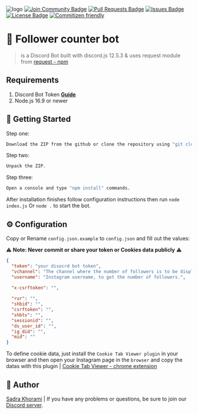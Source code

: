 ![logo](https://cdn.discordapp.com/attachments/793854885296603168/981103558617350204/bg.png)
<a href="https://discord.gg/dWjWdSkTth"><img src="https://img.shields.io/discord/981104086462103552.svg?style=flat&label=Join%20Community&color=7289DA" alt="Join Community Badge"/></a>
<a href="https://github.com/abhisheknaiidu/awesome-github-profile-readme/pulls"><img src="https://img.shields.io/github/issues-pr/abhisheknaiidu/awesome-github-profile-readme" alt="Pull Requests Badge"/></a>
<a href="https://github.com/abhisheknaiidu/awesome-github-profile-readme/issues"><img src="https://img.shields.io/github/issues/abhisheknaiidu/awesome-github-profile-readme" alt="Issues Badge"/></a>
<a href="https://github.com/abhisheknaiidu/awesome-github-profile-readme/blob/master/LICENSE"><img src="https://img.shields.io/github/license/abhisheknaiidu/awesome-github-profile-readme?color=2b9348" alt="License Badge"/></a>
[![Commitizen friendly](https://img.shields.io/badge/commitizen-friendly-brightgreen.svg)](http://commitizen.github.io/cz-cli/)
# 🤖 Follower counter bot

> is a Discord Bot built with discord.js 12.5.3 & uses request module from [request - npm](https://www.npmjs.com/package/request)

## Requirements

1. Discord Bot Token **[Guide](https://discordjs.guide/preparations/setting-up-a-bot-application.html#creating-your-bot)**
2. Node.js 16.9 or newer

## 🚀 Getting Started

Step one:
```sh
Download the ZIP from the github or clone the repository using "git clone https://github.com/SadraKhorami/follower-count.git".
```
Step two:
```sh
Unpack the ZIP.
```
Step three:
```sh
Open a console and type "npm install" commands.
```

After installation finishes follow configuration instructions then run `node index.js` Or `node .` to start the bot.

## ⚙️ Configuration

Copy or Rename `config.json.example` to `config.json` and fill out the values:

⚠️ **Note: Never commit or share your token or Cookies data publicly** ⚠️

```json
{
  "token": "your disocrd bot token",
  "vchannel": "The channel where the number of followers is to be displayed.",
  "username": "Instagram username, to get the number of followers.",
    
  "x-csrftoken": "",

  "rur": "",
  "shbid": "",
  "csrftoken": "",
  "shbts": "",
  "sessionid": "",
  "ds_user_id": "",
  "ig_did": "",
  "mid": ""
}
```

To define cookie data, just install the `Cookie Tab Viewer plugin` in your browser and then open your Instagram page in the `browser` and copy the datas with this plugin | [Cookie Tab Viewer - chrome extension](https://chrome.google.com/webstore/detail/cookie-tab-viewer/fdlghnedhhdgjjfgdpgpaaiddipafhgk?hl=en)

## 📝 Author
[Sadra Khorami](https://github.com/sadrakhorami) | If you have any problems or questions, be sure to join our [Discord server]([https://github.com/sadrakhorami](https://discord.gg/dWjWdSkTth)).
